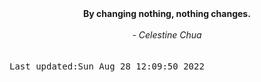 
<div align="center"><b><span>By changing nothing, nothing changes.</span></b><br><br><i> - Celestine Chua</i></div>
<br><br><kbd>Last updated:Sun Aug 28 12:09:50 2022</kbd>